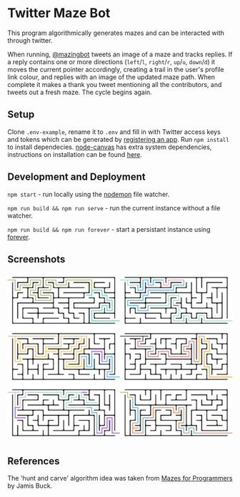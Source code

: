 # Twitter Maze Bot

This program algorithmically generates mazes and can be interacted with through twitter.

When running, [@mazingbot](https://twitter.com/mazingbot) tweets an image of a maze and tracks replies. If a reply contains one or more directions (`left`/`l`, `right`/`r`, `up`/`u`, `down`/`d`) it moves the current pointer accordingly, creating a trail in the user's profile link colour, and replies with an image of the updated maze path. When complete it makes a thank you tweet mentioning all the contributors, and tweets out a fresh maze. The cycle begins again.


## Setup

Clone `.env-example`, rename it to `.env` and fill in with Twitter access keys and tokens which can be generated by [registering an app](https://apps.twitter.com/). Run `npm install` to install dependecies. [node-canvas](https://github.com/Automattic/node-canvas) has extra system dependencies, instructions on installation can be found [here](https://github.com/Automattic/node-canvas/wiki/_pages).


## Development and Deployment

`npm start` - run locally using the [nodemon](https://github.com/remy/nodemon) file watcher.

`npm run build && npm run serve` - run the current instance without a file watcher.

`npm run build && npm run forever` - start a persistant instance using [forever](https://github.com/foreverjs/forever).


## Screenshots

![Completed Mazes](/screenshots/twitter.jpg?raw=true)


## References

The 'hunt and carve' algorithm idea was taken from [Mazes for Programmers](https://www.amazon.co.uk/Mazes-Programmers-Twisty-Little-Passages/dp/1680500554/) by Jamis Buck.
